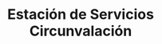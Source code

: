 ---
title: "Estación de Servicios Circunvalación"
url: /caracas/estacion-de-servicios-circunvalacion/
shop: Autoteile
---